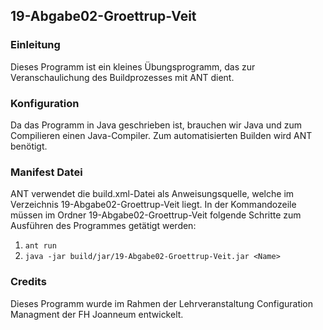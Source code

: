 ﻿## 19-Abgabe02-Groettrup-Veit

### Einleitung
Dieses Programm ist ein kleines Übungsprogramm, das zur Veranschaulichung des Buildprozesses mit ANT dient.

### Konfiguration
Da das Programm in Java geschrieben ist, brauchen wir Java und zum Compilieren einen Java-Compiler. Zum automatisierten Builden wird ANT benötigt.

### Manifest Datei
ANT verwendet die build.xml-Datei als Anweisungsquelle, welche im Verzeichnis 19-Abgabe02-Groettrup-Veit liegt. In der Kommandozeile müssen im Ordner 19-Abgabe02-Groettrup-Veit folgende Schritte zum Ausführen des Programmes getätigt werden:
1) ```ant run```
2) ```java -jar build/jar/19-Abgabe02-Groettrup-Veit.jar <Name>```

### Credits
Dieses Programm wurde im Rahmen der Lehrveranstaltung Configuration Managment der FH Joanneum entwickelt.